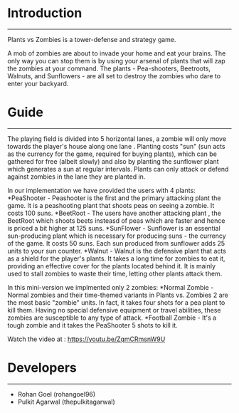 # Introduction
---------------
Plants vs Zombies is a tower-defense and strategy game. 

A mob of zombies are about to invade your home and eat your brains. The only way you can stop them is by using your arsenal of plants that will zap the zombies at your command. The plants - Pea-shooters, Beetroots, Walnuts, and Sunflowers - are all set to destroy the zombies who dare to enter your backyard.

# Guide
--------
The playing field is divided into 5 horizontal lanes, a zombie will only move towards the player's house along one lane . Planting costs "sun" (sun acts as the currency for the game, required for buying plants), which can be gathered for free (albeit slowly) and also by planting the sunflower plant which generates a sun at regular intervals. Plants can only attack or defend against zombies in the lane they are planted in.

In our implementation we have provided the users with 4 plants:
*PeaShooter - Peashooter is the first and the primary attacking plant the game. It is a peashooting plant that shoots peas on seeing a zombie. It costs 100 suns.
*BeetRoot - The users have another attacking plant , the BeetRoot which shoots beets insteasd of peas which are faster and hence is priced a bit higher at 125 suns.
*SunFlower - Sunflower is an essential sun-producing plant which is necessary for producing suns - the currency of the game. It costs 50 suns. Each sun produced from sunflower adds 25 units to your sun counter.
*Walnut - Walnut is the defensive plant that acts as a shield for the player's plants. It takes a long time for zombies to eat it, providing an effective cover for the plants located behind it. It is mainly used to stall zombies to waste their time, letting other plants attack them.

In this mini-version we implmented only 2 zombies:
*Normal Zombie - Normal zombies and their time-themed variants in Plants vs. Zombies 2 are the most basic "zombie" units. In fact, it takes four shots for a pea plant to kill them. Having no special defensive equipment or travel abilities, these zombies are susceptible to any type of attack.
*Football Zombie - It's a tough zombie and it takes the PeaShooter 5 shots to kill it.

Watch the video at : https://youtu.be/ZqmCRmsnW9U

# Developers
----------
* Rohan Goel (rohangoel96)
* Pulkit Agarwal (thepulkitagarwal)
